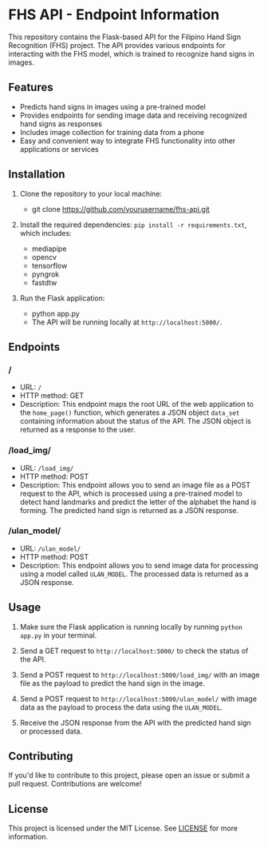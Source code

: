 # FHS API - Endpoint Information

This repository contains the Flask-based API for the Filipino Hand Sign Recognition (FHS) project. The API provides various endpoints for interacting with the FHS model, which is trained to recognize hand signs in images.

## Features

- Predicts hand signs in images using a pre-trained model
- Provides endpoints for sending image data and receiving recognized hand signs as responses
- Includes image collection for training data from a phone
- Easy and convenient way to integrate FHS functionality into other applications or services

## Installation

1. Clone the repository to your local machine:
   - git clone https://github.com/yourusername/fhs-api.git
2. Install the required dependencies: `pip install -r requirements.txt`, which includes:

   - mediapipe
   - opencv
   - tensorflow
   - pyngrok
   - fastdtw

3. Run the Flask application:
   - python app.py
   - The API will be running locally at `http://localhost:5000/`.

## Endpoints

### /

- URL: `/`
- HTTP method: GET
- Description: This endpoint maps the root URL of the web application to the `home_page()` function, which generates a JSON object `data_set` containing information about the status of the API. The JSON object is returned as a response to the user.

### /load_img/

- URL: `/load_img/`
- HTTP method: POST
- Description: This endpoint allows you to send an image file as a POST request to the API, which is processed using a pre-trained model to detect hand landmarks and predict the letter of the alphabet the hand is forming. The predicted hand sign is returned as a JSON response.

### /ulan_model/

- URL: `/ulan_model/`
- HTTP method: POST
- Description: This endpoint allows you to send image data for processing using a model called `ULAN_MODEL`. The processed data is returned as a JSON response.

## Usage

1. Make sure the Flask application is running locally by running `python app.py` in your terminal.

2. Send a GET request to `http://localhost:5000/` to check the status of the API.

3. Send a POST request to `http://localhost:5000/load_img/` with an image file as the payload to predict the hand sign in the image.

4. Send a POST request to `http://localhost:5000/ulan_model/` with image data as the payload to process the data using the `ULAN_MODEL`.

5. Receive the JSON response from the API with the predicted hand sign or processed data.

## Contributing

If you'd like to contribute to this project, please open an issue or submit a pull request. Contributions are welcome!

## License

This project is licensed under the MIT License. See [LICENSE](LICENSE) for more information.
